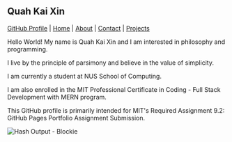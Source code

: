 <!DOCTYPE html>
<html lang="en">

<head>
  <meta charset="UTF-8">
  <meta name="viewport" content="width=device-width, initial-scale=1.0">
</head>
  
<body>
  <h2>Quah Kai Xin</h2>
  
  <p><a href="https://tagitables.github.io" target="_blank">GitHub Profile</a> |
  <a href="https://tagitables.github.io/README.md" target="_blank">Home</a> |
  <a href="https://tagitables.github.io/about" target="_blank">About</a> |
  <a href="https://tagitables.github.io/contact" target="_blank">Contact</a> |
  <a href="https://tagitables.github.io/projects" target="_blank">Projects</a>
        
  <p>Hello World! My name is Quah Kai Xin and I am interested in philosophy and programming.</p>
  <p>I live by the principle of parsimony and believe in the value of simplicity.</p>
  <p>I am currently a student at NUS School of Computing.</p>
  <p>I am also enrolled in the MIT Professional Certificate in Coding - Full Stack Development with MERN program.</p> 
  <p>This GitHub profile is primarily intended for MIT's Required Assignment 9.2: GitHub Pages Portfolio Assignment Submission.</p>

  ![Hash Output - Blockie](https://github.com/user-attachments/assets/d0ddd209-081f-4541-b92c-3d7352c83d0b)
  
</body>
</html>
